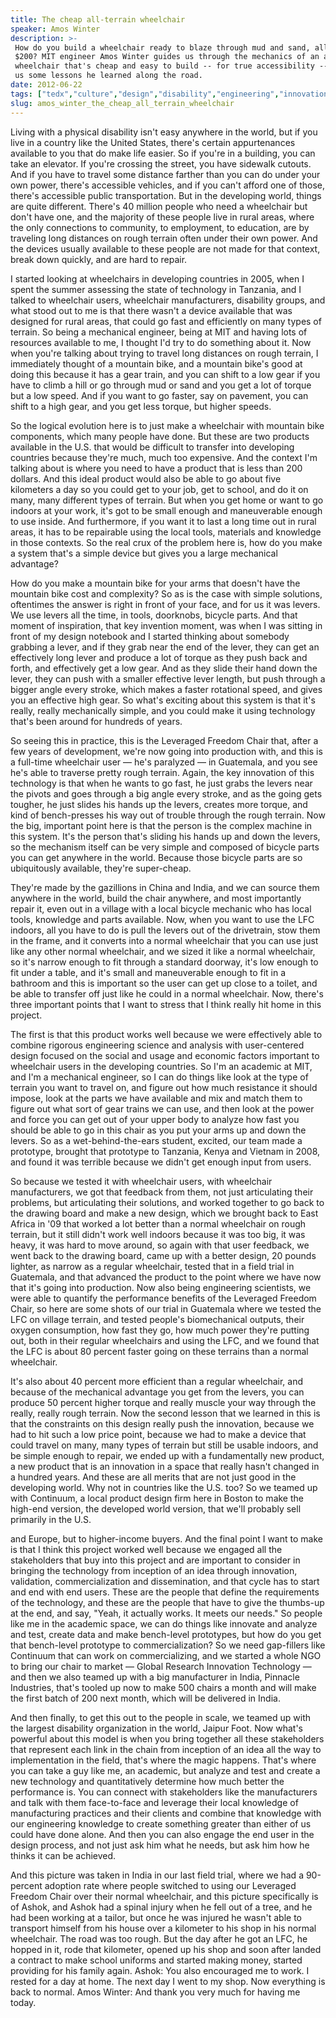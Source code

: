 ```yaml
---
title: The cheap all-terrain wheelchair
speaker: Amos Winter
description: >-
 How do you build a wheelchair ready to blaze through mud and sand, all for under
 $200? MIT engineer Amos Winter guides us through the mechanics of an all-terrain
 wheelchair that's cheap and easy to build -- for true accessibility -- and gives
 us some lessons he learned along the road.
date: 2012-06-22
tags: ["tedx","culture","design","disability","engineering","innovation","invention","physics","poverty","product-design"]
slug: amos_winter_the_cheap_all_terrain_wheelchair
---
```


Living with a physical disability isn't easy anywhere in the world, but if you live in a
country like the United States, there's certain appurtenances available to you that do
make life easier. So if you're in a building, you can take an elevator. If you're crossing
the street, you have sidewalk cutouts. And if you have to travel some distance farther
than you can do under your own power, there's accessible vehicles, and if you can't afford
one of those, there's accessible public transportation. But in the developing world,
things are quite different. There's 40 million people who need a wheelchair but don't have
one, and the majority of these people live in rural areas, where the only connections to
community, to employment, to education, are by traveling long distances on rough terrain
often under their own power. And the devices usually available to these people are not
made for that context, break down quickly, and are hard to repair.

I started looking at wheelchairs in developing countries in 2005, when I spent the summer
assessing the state of technology in Tanzania, and I talked to wheelchair users,
wheelchair manufacturers, disability groups, and what stood out to me is that there wasn't
a device available that was designed for rural areas, that could go fast and efficiently
on many types of terrain. So being a mechanical engineer, being at MIT and having lots of
resources available to me, I thought I'd try to do something about it. Now when you're
talking about trying to travel long distances on rough terrain, I immediately thought of a
mountain bike, and a mountain bike's good at doing this because it has a gear train, and
you can shift to a low gear if you have to climb a hill or go through mud or sand and you
get a lot of torque but a low speed. And if you want to go faster, say on pavement, you
can shift to a high gear, and you get less torque, but higher speeds.

So the logical evolution here is to just make a wheelchair with mountain bike components,
which many people have done. But these are two products available in the U.S. that would
be difficult to transfer into developing countries because they're much, much too
expensive. And the context I'm talking about is where you need to have a product that is
less than 200 dollars. And this ideal product would also be able to go about five
kilometers a day so you could get to your job, get to school, and do it on many, many
different types of terrain. But when you get home or want to go indoors at your work, it's
got to be small enough and maneuverable enough to use inside. And furthermore, if you want
it to last a long time out in rural areas, it has to be repairable using the local tools,
materials and knowledge in those contexts. So the real crux of the problem here is, how do
you make a system that's a simple device but gives you a large mechanical
advantage?

How do you make a mountain bike for your arms that doesn't have the mountain bike cost and
complexity? So as is the case with simple solutions, oftentimes the answer is right in
front of your face, and for us it was levers. We use levers all the time, in tools,
doorknobs, bicycle parts. And that moment of inspiration, that key invention moment, was
when I was sitting in front of my design notebook and I started thinking about somebody
grabbing a lever, and if they grab near the end of the lever, they can get an effectively
long lever and produce a lot of torque as they push back and forth, and effectively get a
low gear. And as they slide their hand down the lever, they can push with a smaller
effective lever length, but push through a bigger angle every stroke, which makes a faster
rotational speed, and gives you an effective high gear. So what's exciting about this
system is that it's really, really mechanically simple, and you could make it using
technology that's been around for hundreds of years.

So seeing this in practice, this is the Leveraged Freedom Chair that, after a few years of
development, we're now going into production with, and this is a full-time wheelchair user
— he's paralyzed — in Guatemala, and you see he's able to traverse pretty rough terrain.
Again, the key innovation of this technology is that when he wants to go fast, he just
grabs the levers near the pivots and goes through a big angle every stroke, and as the
going gets tougher, he just slides his hands up the levers, creates more torque, and kind
of bench-presses his way out of trouble through the rough terrain. Now the big, important
point here is that the person is the complex machine in this system. It's the person
that's sliding his hands up and down the levers, so the mechanism itself can be very
simple and composed of bicycle parts you can get anywhere in the world. Because those
bicycle parts are so ubiquitously available, they're super-cheap.

They're made by the gazillions in China and India, and we can source them anywhere in the
world, build the chair anywhere, and most importantly repair it, even out in a village
with a local bicycle mechanic who has local tools, knowledge and parts available. Now,
when you want to use the LFC indoors, all you have to do is pull the levers out of the
drivetrain, stow them in the frame, and it converts into a normal wheelchair that you can
use just like any other normal wheelchair, and we sized it like a normal wheelchair, so
it's narrow enough to fit through a standard doorway, it's low enough to fit under a
table, and it's small and maneuverable enough to fit in a bathroom and this is important
so the user can get up close to a toilet, and be able to transfer off just like he could
in a normal wheelchair. Now, there's three important points that I want to stress that I
think really hit home in this project.

The first is that this product works well because we were effectively able to combine
rigorous engineering science and analysis with user-centered design focused on the social
and usage and economic factors important to wheelchair users in the developing countries.
So I'm an academic at MIT, and I'm a mechanical engineer, so I can do things like look at
the type of terrain you want to travel on, and figure out how much resistance it should
impose, look at the parts we have available and mix and match them to figure out what sort
of gear trains we can use, and then look at the power and force you can get out of your
upper body to analyze how fast you should be able to go in this chair as you put your arms
up and down the levers. So as a wet-behind-the-ears student, excited, our team made a
prototype, brought that prototype to Tanzania, Kenya and Vietnam in 2008, and found it was
terrible because we didn't get enough input from users.

So because we tested it with wheelchair users, with wheelchair manufacturers, we got that
feedback from them, not just articulating their problems, but articulating their
solutions, and worked together to go back to the drawing board and make a new design,
which we brought back to East Africa in '09 that worked a lot better than a normal
wheelchair on rough terrain, but it still didn't work well indoors because it was too big,
it was heavy, it was hard to move around, so again with that user feedback, we went back
to the drawing board, came up with a better design, 20 pounds lighter, as narrow as a
regular wheelchair, tested that in a field trial in Guatemala, and that advanced the
product to the point where we have now that it's going into production. Now also being
engineering scientists, we were able to quantify the performance benefits of the Leveraged
Freedom Chair, so here are some shots of our trial in Guatemala where we tested the LFC on
village terrain, and tested people's biomechanical outputs, their oxygen consumption, how
fast they go, how much power they're putting out, both in their regular wheelchairs and
using the LFC, and we found that the LFC is about 80 percent faster going on these
terrains than a normal wheelchair.

It's also about 40 percent more efficient than a regular wheelchair, and because of the
mechanical advantage you get from the levers, you can produce 50 percent higher torque and
really muscle your way through the really, really rough terrain. Now the second lesson
that we learned in this is that the constraints on this design really push the innovation,
because we had to hit such a low price point, because we had to make a device that could
travel on many, many types of terrain but still be usable indoors, and be simple enough to
repair, we ended up with a fundamentally new product, a new product that is an innovation
in a space that really hasn't changed in a hundred years. And these are all merits that
are not just good in the developing world. Why not in countries like the U.S. too? So we
teamed up with Continuum, a local product design firm here in Boston to make the high-end
version, the developed world version, that we'll probably sell primarily in the
U.S.

and Europe, but to higher-income buyers. And the final point I want to make is that I
think this project worked well because we engaged all the stakeholders that buy into this
project and are important to consider in bringing the technology from inception of an idea
through innovation, validation, commercialization and dissemination, and that cycle has to
start and end with end users. These are the people that define the requirements of the
technology, and these are the people that have to give the thumbs-up at the end, and say,
"Yeah, it actually works. It meets our needs." So people like me in the academic space, we
can do things like innovate and analyze and test, create data and make bench-level
prototypes, but how do you get that bench-level prototype to commercialization? So we need
gap-fillers like Continuum that can work on commercializing, and we started a whole NGO to
bring our chair to market — Global Research Innovation Technology — and then we also
teamed up with a big manufacturer in India, Pinnacle Industries, that's tooled up now to
make 500 chairs a month and will make the first batch of 200 next month, which will be
delivered in India.

And then finally, to get this out to the people in scale, we teamed up with the largest
disability organization in the world, Jaipur Foot. Now what's powerful about this model is
when you bring together all these stakeholders that represent each link in the chain from
inception of an idea all the way to implementation in the field, that's where the magic
happens. That's where you can take a guy like me, an academic, but analyze and test and
create a new technology and quantitatively determine how much better the performance is.
You can connect with stakeholders like the manufacturers and talk with them face-to-face
and leverage their local knowledge of manufacturing practices and their clients and
combine that knowledge with our engineering knowledge to create something greater than
either of us could have done alone. And then you can also engage the end user in the
design process, and not just ask him what he needs, but ask him how he thinks it can be
achieved.

And this picture was taken in India in our last field trial, where we had a 90-percent
adoption rate where people switched to using our Leveraged Freedom Chair over their normal
wheelchair, and this picture specifically is of Ashok, and Ashok had a spinal injury when
he fell out of a tree, and he had been working at a tailor, but once he was injured he
wasn't able to transport himself from his house over a kilometer to his shop in his normal
wheelchair. The road was too rough. But the day after he got an LFC, he hopped in it, rode
that kilometer, opened up his shop and soon after landed a contract to make school
uniforms and started making money, started providing for his family again. Ashok: You also
encouraged me to work. I rested for a day at home. The next day I went to my shop. Now
everything is back to normal. Amos Winter: And thank you very much for having me today.

<!--
ad_duration=3.33
event="TEDxBoston 2012"
external_start_time=0
intro_duration=11.82
is_subtitle_required="False"
is_talk_featured="True"
language="en"
language_swap="False"
native_language="en"
number_of_related_talks=6
number_of_speakers=1
number_of_subtitled_videos=25
number_of_tags=10
number_of_talk_download_languages=26
number_of_talk_more_resources=0
number_of_talk_recommendations=0
number_of_talks_take_actions=0
post_ad_duration=0.83
published_timestamp="2012-11-20 16:02:37"
recording_date="2012-06-22"
speaker_description="Mechanical engineer"
speaker_is_published=1
speaker_name="Amos Winter"
talk_name="The cheap all-terrain wheelchair"
talks_tags=["tedx","culture","design","disability","engineering","innovation","invention","physics","poverty","product-design"]
url_audio="https://download.ted.com/talks/AmosWinter_2012X.mp3?apikey=acme-roadrunner"
url_photo_speaker="https://pe.tedcdn.com/images/ted/f1ac6011a02c110637db5dfabb47833b48a71221_254x191.jpg"
url_photo_talk="https://s3.amazonaws.com/talkstar-photos/uploads/23319dea-5ed4-4afa-bff2-edc476974ba5/AmosWinter_2012X-embed.jpg"
url_webpage="https://www.ted.com/talks/amos_winter_the_cheap_all_terrain_wheelchair"
video_type_name="TEDx Talk"
-->